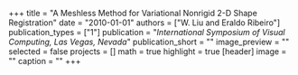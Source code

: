 +++
title = "A Meshless Method for Variational Nonrigid 2-D Shape Registration"
date = "2010-01-01"
authors = ["W. Liu and Eraldo Ribeiro"]
publication_types = ["1"]
publication = "_International Symposium of Visual Computing, Las Vegas, Nevada_"
publication_short = ""
image_preview = ""
selected = false
projects = []
math = true
highlight = true
[header]
image = ""
caption = ""
+++

